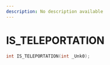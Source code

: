 ```yaml
---
description: No description available 
---
```


# IS_TELEPORTATION

```cpp
int IS_TELEPORTATION(int _Unk0);
```